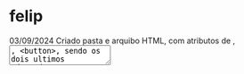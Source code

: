 # felip
03/09/2024 Criado pasta e arquibo HTML, com atributos de <label>, <textarea>, <button>, sendo os dois ultimos adaptados a ARIA.
04/09/2024 Adicionado icone<img>, listas<li> ordenadas<ol> e desordenadas<ul> , menu e menu EMAG/ARIA ( role) , <nav> , link/âncora<a>, poupp<dialog>, "menu e card <div>, progress>,cabeçalho dentro do body <header><h1>to<h6>, <main>, </main>
05/09/2024 Adicionado <adress> dentro do <footer>, comando <cite> e blokquote, e <table> e <td> ,<tr>,<th> e <abbr> para titulo abreviado , adicionado tambem o <dev> para tachado e <ins> para sublinhado.
06/09/2024 Adicionado <kbd>, <code>, <samp>, <pre>, <dl>, <dd> , <dt> <details>, <input type>, <form>, <fieldset>,  </optgroup>, <q>, <small>, <strong>, sub e sup 
